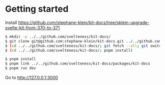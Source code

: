 # Getting started

Install https://github.com/stephane-klein/kit-docs/tree/sklein-upgrade-svelte-kit-from-370-to-371

```sh
$ mkdir -p ../../github.com/svelteness/kit-docs/
$ git clone git@github.com:stephane-klein/kit-docs.git ../../github.com/svelteness/kit-docs/
$ (cd ../../github.com/svelteness/kit-docs/; git fetch --all; git switch sklein-upgrade-svelte-kit-from-370-to-371)
$ (cd ../../github.com/svelteness/kit-docs/; pnpm install)
```

```sh
$ pnpm install
$ pnpm link ../../github.com/svelteness/kit-docs/packages/kit-docs
$ pnpm run dev
```

Go to http://127.0.0.1:3000
